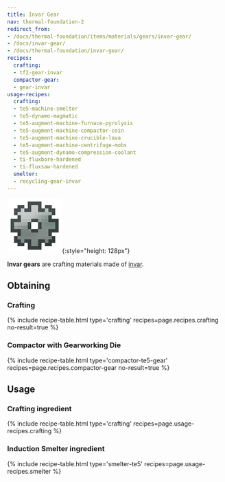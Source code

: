 ```yaml
---
title: Invar Gear
nav: thermal-foundation-2
redirect_from:
- /docs/thermal-foundation/items/materials/gears/invar-gear/
- /docs/invar-gear/
- /docs/thermal-foundation/invar-gear/
recipes:
  crafting:
  - tf2-gear-invar
  compactor-gear:
  - gear-invar
usage-recipes:
  crafting:
  - te5-machine-smelter
  - te5-dynamo-magmatic
  - te5-augment-machine-furnace-pyrolysis
  - te5-augment-machine-compactor-coin
  - te5-augment-machine-crucible-lava
  - te5-augment-machine-centrifuge-mobs
  - te5-augment-dynamo-compression-coolant
  - ti-fluxbore-hardened
  - ti-fluxsaw-hardened
  smelter:
  - recycling-gear-invar
---
```


![Invar gear](/assets/images/thermal-foundation-2/gear-invar.png){:style="height: 128px"}


**Invar gears** are crafting materials made of [invar](/docs/thermal-foundation-2/invar-ingot/).


Obtaining
---------

### Crafting
{% include recipe-table.html type='crafting' recipes=page.recipes.crafting no-result=true %}

### Compactor with Gearworking Die
{% include recipe-table.html type='compactor-te5-gear' recipes=page.recipes.compactor-gear no-result=true %}


Usage
-----

### Crafting ingredient
{% include recipe-table.html type='crafting' recipes=page.usage-recipes.crafting %}

### Induction Smelter ingredient
{% include recipe-table.html type='smelter-te5' recipes=page.usage-recipes.smelter %}
